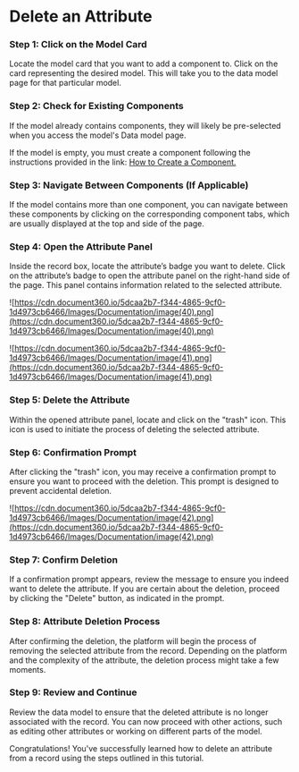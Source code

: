 # Delete an Attribute

### **Step 1: Click on the Model Card**

Locate the model card that you want to add a component to. Click on the card representing the desired model. This will take you to the data model page for that particular model.

### **Step 2: Check for Existing Components**

If the model already contains components, they will likely be pre-selected when you access the model's Data model page.

If the model is empty, you must create a component following the instructions provided in the link: [How to Create a Component.](https://www.notion.so/v1/docs/how-to-create-a-component)

### **Step 3: Navigate Between Components (If Applicable)**

If the model contains more than one component, you can navigate between these components by clicking on the corresponding component tabs, which are usually displayed at the top and side of the page.

### **Step 4: Open the Attribute Panel**

Inside the record box, locate the attribute’s badge you want to delete. Click on the attribute’s badge to open the attribute panel on the right-hand side of the page. This panel contains information related to the selected attribute.

![https://cdn.document360.io/5dcaa2b7-f344-4865-9cf0-1d4973cb6466/Images/Documentation/image(40).png](https://cdn.document360.io/5dcaa2b7-f344-4865-9cf0-1d4973cb6466/Images/Documentation/image(40).png)

![https://cdn.document360.io/5dcaa2b7-f344-4865-9cf0-1d4973cb6466/Images/Documentation/image(41).png](https://cdn.document360.io/5dcaa2b7-f344-4865-9cf0-1d4973cb6466/Images/Documentation/image(41).png)

### **Step 5: Delete the Attribute**

Within the opened attribute panel, locate and click on the "trash" icon. This icon is used to initiate the process of deleting the selected attribute.

### **Step 6: Confirmation Prompt**

After clicking the "trash" icon, you may receive a confirmation prompt to ensure you want to proceed with the deletion. This prompt is designed to prevent accidental deletion.

![https://cdn.document360.io/5dcaa2b7-f344-4865-9cf0-1d4973cb6466/Images/Documentation/image(42).png](https://cdn.document360.io/5dcaa2b7-f344-4865-9cf0-1d4973cb6466/Images/Documentation/image(42).png)

### **Step 7: Confirm Deletion**

If a confirmation prompt appears, review the message to ensure you indeed want to delete the attribute. If you are certain about the deletion, proceed by clicking the "Delete" button, as indicated in the prompt.

### **Step 8: Attribute Deletion Process**

After confirming the deletion, the platform will begin the process of removing the selected attribute from the record. Depending on the platform and the complexity of the attribute, the deletion process might take a few moments.

### **Step 9: Review and Continue**

Review the data model to ensure that the deleted attribute is no longer associated with the record. You can now proceed with other actions, such as editing other attributes or working on different parts of the model.

Congratulations! You've successfully learned how to delete an attribute from a record using the steps outlined in this tutorial.